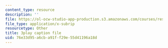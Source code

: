 ```yaml
---
content_type: resource
description: ''
file: https://ol-ocw-studio-app-production.s3.amazonaws.com/courses/res-6-012-introduction-to-probability-spring-2018/76e33d95a6cba91ff29e55d41196a18d_Lgacew5BjDI.srt
file_type: application/x-subrip
resourcetype: Other
title: 3play caption file
uid: 76e33d95-a6cb-a91f-f29e-55d41196a18d
---
```

